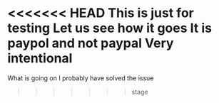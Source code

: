<<<<<<< HEAD
This is just for testing
Let us see how it goes
It is paypol and not paypal
Very intentional
=======
What is going on
I probably have solved the issue
>>>>>>> stage
